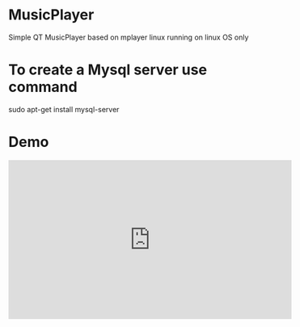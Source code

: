 # MusicPlayer
Simple QT MusicPlayer based on mplayer linux
running on linux OS only

# To create a Mysql server use command
sudo apt-get install mysql-server

# Demo
<iframe width="560" height="315" src="https://youtu.be/ScqHLX41XYc" frameborder="0" allowfullscreen></iframe>
